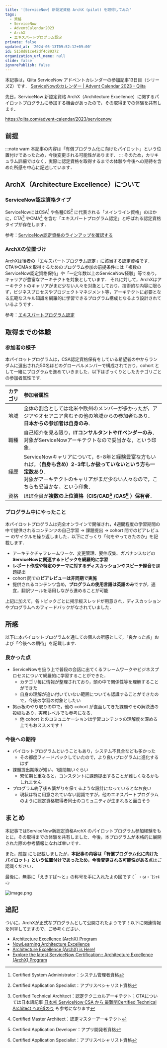 ```yaml
---
title: '[ServiceNow] 新認定資格 ArchX (pilot) を取得してみた'
tags:
  - 資格
  - ServiceNow
  - AdventCalendar2023
  - ArchX
  - エキスパートプログラム認定
private: false
updated_at: '2024-05-13T09:52:12+09:00'
id: 5158d81ce42df4c89372
organization_url_name: null
slide: false
ignorePublish: false
---
```

本記事は，Qiita ServiceNow アドベントカレンダーの参加記事13日目（シリーズ2）です．
[ServiceNowのカレンダー | Advent Calendar 2023 - Qiita](https://qiita.com/advent-calendar/2023/servicenow)

先日，ServiceNow 新認定資格 ArchX（Architecture Excellence）に関するパイロットプログラムに参加する機会があったので，その取得までの体験を共有します．

https://qiita.com/advent-calendar/2023/servicenow

## 前提
:::note warn
本記事の内容は「有償プログラム化に向けたパイロット」という位置付けであったため，今後変更される可能性があります．
:::
そのため，カリキュラム詳細ではなく，実際に認定資格を取得するまでの体験や今後への期待を含めた所感を中心に記述しています．

## ArchX（Architecture Excellence）について
### ServiceNow認定資格タイプ
ServiceNowにはCSA[^1] や各種CIS[^2] に代表される「メインライン資格」のほかに，CTA[^3] やCMA[^4] を含む「エキスパートプログラム認定」と呼ばれる認定資格タイプが存在します．

参考：[ServiceNow認定資格のラインアップを確認する](https://www.servicenow.com/jp/services/training-and-certification/journey/#/lessons/CVr1Dt3_UhClMpJ5jOg-CTN1-gVR7Efe)

[^1]:Certified System Administrator：システム管理者資格
[^2]:Certified Application Specialist：アプリスペシャリスト資格
[^3]:Certified Technical Architect：認定テクニカルアーキテクト；CTAについては日本語記事 [日本初 ServiceNow CSA から 最難関Certified Technical Architect への道のり](https://www.accenture.com/jp-ja/blogs/technology-diaries/from-japans-first-servicenow-csa-to-the-most-difficult-certified-technical-architect-cta) も参考になります
[^4]:Certified Master Architect：認定マスターアーキテクト

### ArchXの位置づけ
ArchXは後者の「エキスパートプログラム認定」に該当する認定資格です．
CTAやCMAを取得するためのプログラム参加の前提条件には「複数のServiceNow認定資格保持」や「一定年数以上のServiceNow経験」等であり，キャリアが豊富なアーキテクトを対象としています．
それに対して，ArchXはアーキテクトのキャリアがまだ少ない人々を対象としており，技術的な内容に限らず，ビジネスプロセスやプロジェクトマネジメント等，アーキテクトに必要となる広範なスキル知識を網羅的に学習できるプログラム構成となるよう設計されているようです．

参考：[エキスパートプログラム認定](https://www.servicenow.com/jp/services/training-and-certification/journey/#/lessons/Ld1B8ei5PVhv0-2R_DBf3nVWI1yt2X1r)


## 取得までの体験
### 参加者の様子
本パイロットプログラムは，CSA認定資格保有をしている希望者の中からランダムに選出された50名ほどのグローバルメンバーで構成されており，cohort として一緒にプログラムを進めていきました．以下はざっくりとしたカテゴリごとの参加者属性です．

|カテゴリ|参加者属性|
|:---:|:---|
|地域|全体の割合としては北米や欧州のメンバーが多かったが，アジアやオセアニア含むその他の地域からの参加者もあり．<br>**日本からの参加者は自身のみ**．|
|職種|自己紹介を見る限り，**ITコンサルタントやITベンダーのみ**．<br>対象がServiceNowアーキテクトなので妥当かな，という印象．|
|経歴|ServiceNowキャリアについて，6-8年と経験豊富な方もいれば，**（自身も含め）2-3年しか扱っていないという方も一定数あり**．<br>対象がアーキテクトのキャリアがまだ少ない人々なので，こちらも妥当かな，という印象．|
|資格|ほぼ全員が**複数の上位資格（CIS/CAD[^5] /CAS[^6] ）保有者**．
[^5]:Certified Application Developer：アプリ開発者資格
[^6]:Certified Application Specialist：アプリスペシャリスト資格

### プログラム中にやったこと
本パイロットプログラムは完全オンラインで開催され，4週間程度の学習期間の中で提供されるコンテンツの自己学習 → 課題提出 → cohort 間でのピアレビュー のサイクルを繰り返しました．以下にざっくり「何をやってきたのか」を記載します．

* アーキテクチャフレームワーク、変更管理、要件収集、ガバナンスなどの**ServiceNowに関連するトピックを網羅的に学習**
* **レポート作成や特定のテーマに対するディスカッションやスピーチ録音**を課題提出
* cohort 間での**ピアレビューは非同期で実施**
* 提供されるコンテンツ含め，**プログラムの使用言語は英語のみ**ですが，適宜，翻訳ツールを活用しながら進めることが可能
 
上記に加えて，各トピックごとに掲示板スレッドが用意され，ディスカッションやプログラムへのフィードバックがなされていました．

## 所感
以下に本パイロットプログラムを通しての個人の所感として，「良かった点」および「今後への期待」を記載します．
### 良かった点
- ServiceNowを扱う上で普段の会話に出てくるフレームワークやビジネスプロセスについて網羅的に学習することができた．
    - カテゴリ毎に情報が整理されており，頭の中で関係性等を理解することができた
    - 自身の理解が追い付いていない範囲についても認識することができたので，今後の学習の対象としたい
- 掲示板のやり取りの中で，他の cohort が直面してきた課題やその解決法の投稿もあり，実務レベルでも参考になる．
    - 他 cohort とのコミュニケーションは学習コンテンツの理解度を深める上でもおススメです！

 ### 今後への期待
- パイロットプログラムということもあり，システム不具合なども多かった
    - その都度フィードバックしていたので，より良いプログラムに進化するはず
- 課題提出期限が短い，1週間無いぐらい
    - 繁忙期と重なると，コンスタントに課題提出することが難しくなるかもしれません
- プログラム終了後も繋がりを保てるような設計になっているとなお良い
    - 現状は特に用意されていない認識ですが，他のエキスパートプログラムのように認定資格取得者同士のコミュニティが生まれると面白そう

## まとめ
本記事ではServiceNow新認定資格ArchX のパイロットプログラム参加経験をもとに，その取得までの体験を共有しました．今後，本プログラムが本格的に展開された際の参考情報になれば幸いです．

また，[前提](#前提) にも記載しましたが，**本記事の内容は「有償プログラム化に向けたパイロット」という位置付けであったため，今後変更される可能性がある**点はご認識ください．

最後に，無事に「えきすぱ～と」の称号を手に入れたよの図です  (｀・ω・´)ｼｬｷｰﾝ

![image.png](https://qiita-image-store.s3.ap-northeast-1.amazonaws.com/0/1277712/253bc897-4835-2023-e5b6-07a9e6f3ed59.png)

## 追記
ついに，ArchXが正式なプログラムとして公開されたようです！以下に関連情報を列挙してますので，ご参考ください．
* [Architecture Excellence (ArchX) Program](https://nowlearning.servicenow.com/lxp?id=learning_course_prev&course_id=f70f1de493e8cad82fac74096cba10bd)
* [NowLearning Architecture Excellence](https://servicenow.swoogo.com/nowlearningarchx/5264295)
* [Architecture Excellence (ArchX) is Here!](https://www.servicenow.com/community/training-and-certifications/architecture-excellence-archx-is-here/ba-p/2907470)
* [Explore the latest ServiceNow Certification:: Architecture Excellence (ArchX) Program](https://www.servicenow.com/community/training-and-certifications/explore-the-latest-servicenow-certification-architecture/ba-p/2908681)

